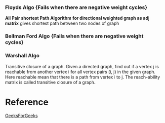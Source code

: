 ### Floyds Algo {Fails when there are negative weight cycles}

**All Pair shortest Path Algorithm** __for directional weighted graph as adj matrix__ 
gives shortest path between two nodes of graph

### Bellman Ford Algo {Fails when there are negative weight cycles}

### Warshall Algo

Transitive closure of a graph. Given a directed graph, find out if a vertex j is reachable from another vertex i for all vertex pairs (i, j) in the given graph. Here reachable mean that there is a path from vertex i to j. The reach-ability matrix is called transitive closure of a graph.


# Reference

[GeeksForGeeks](https://www.geeksforgeeks.org/transitive-closure-of-a-graph/)
